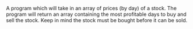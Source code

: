 A program which will take in an array of prices (by day) of a stock.  The program will return an array containing the most profitable days to buy and sell the stock.  Keep in mind the stock must be bought before it can be sold.